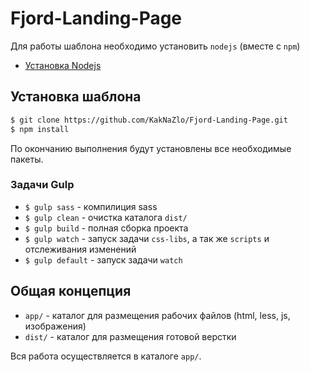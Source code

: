 # Fjord-Landing-Page

Для работы шаблона необходимо установить `nodejs` (вместе с `npm`)

- [Установка Nodejs](https://github.com/joyent/node/wiki/Installing-Node.js-via-package-manager "Installing Node.js via package manager")

## Установка шаблона

``` sh
$ git clone https://github.com/KakNaZlo/Fjord-Landing-Page.git
$ npm install
```

По окончанию выполнения будут установлены все необходимые пакеты.


### Задачи Gulp

 - `$ gulp sass` - компилиция sass
 - `$ gulp clean` - очистка каталога `dist/`
 - `$ gulp build` - полная сборка проекта
 - `$ gulp watch` - запуск задачи `css-libs`, а так же `scripts` и отслеживания изменений
 - `$ gulp default` - запуск задачи `watch`

## Общая концепция

- `app/` - каталог для размещения рабочих файлов (html, less, js, изображения)
- `dist/` - каталог для размещения готовой верстки

Вся работа осуществляется в каталоге `app/`.

